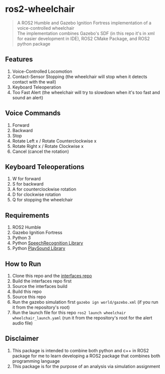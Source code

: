 # ros2-wheelchair
> A ROS2 Humble and Gazebo Ignition Fortress implementation of a voice-controlled wheelchair<br>
> The implementation combines Gazebo's SDF (in this repo it's in xml for easier development in IDE), ROS2 CMake Package, and ROS2 python package

## Features
1. Voice-Controlled Locomotion
2. Contact-Sensor Stopping (the wheelchair will stop when it detects contact with the wall)
3. Keyboard Teleoperation
4. Too Fast Alert (the wheelchair will try to slowdown when it's too fast and sound an alert)

## Voice Commands
1. Forward
2. Backward
3. Stop
4. Rotate Left x / Rotate Counterclockwise x
5. Rotate Right x / Rotate Clockwise x
6. Cancel (cancel the rotation)

## Keyboard Teleoperations
1. W for forward
2. S for backward
3. A for counterclockwise rotation
4. D for clockwise rotation
5. Q for stopping the wheelchair

## Requirements
1. ROS2 Humble
2. Gazebo Ignition Fortress
3. Python 3
4. Python [SpeechRecognition Library](https://pypi.org/project/SpeechRecognition/)
5. Python [PlaySound Library](https://pypi.org/project/playsound/)

## How to Run
1. Clone this repo and the [interfaces repo](https://github.com/Marthenn/ros2-wheelchair-interfaces)
2. Build the interfaces repo first
3. Source the interfaces build
4. Build this repo
5. Source this repo
6. Run the gazebo simulation first `gazebo ign world/gazebo.xml` (if you run it from the repository's root)
7. Run the launch file for this repo `ros2 launch wheelchair wheelchair_launch.yaml` (run it from the repository's root for the alert audio file)

## Disclaimer
1. This package is intended to combine both python and c++ in ROS2 package for me to learn developing a ROS2 package that combines both programming language
2. This package is for the purpose of an analysis via simulation assignment

